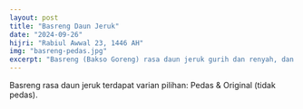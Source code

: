```yaml
---
layout: post
title: "Basreng Daun Jeruk"
date: "2024-09-26"
hijri: "Rabiul Awwal 23, 1446 AH"
img: "basreng-pedas.jpg"
excerpt: "Basreng (Bakso Goreng) rasa daun jeruk gurih dan renyah, dan terdapat varian pilihan yaity Pedas dan Original (tidak pedas)."
---
```


Basreng rasa daun jeruk terdapat varian pilihan: Pedas & Original (tidak pedas). 

